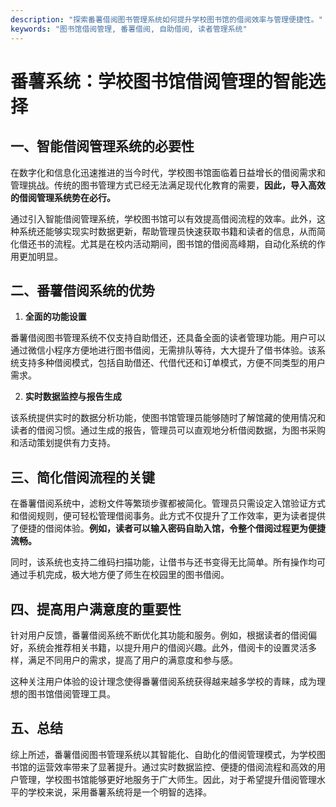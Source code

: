 ```yaml
---
description: "探索番薯借阅图书管理系统如何提升学校图书馆的借阅效率与管理便捷性。"
keywords: "图书馆借阅管理, 番薯借阅, 自助借阅, 读者管理系统"
---
```

# 番薯系统：学校图书馆借阅管理的智能选择

## 一、智能借阅管理系统的必要性

在数字化和信息化迅速推进的当今时代，学校图书馆面临着日益增长的借阅需求和管理挑战。传统的图书管理方式已经无法满足现代化教育的需要，**因此，导入高效的借阅管理系统势在必行。** 

通过引入智能借阅管理系统，学校图书馆可以有效提高借阅流程的效率。此外，这种系统还能够实现实时数据更新，帮助管理员快速获取书籍和读者的信息，从而简化借还书的流程。尤其是在校内活动期间，图书馆的借阅高峰期，自动化系统的作用更加明显。

## 二、番薯借阅系统的优势

1. **全面的功能设置**

番薯借阅图书管理系统不仅支持自助借还，还具备全面的读者管理功能。用户可以通过微信小程序方便地进行图书借阅，无需排队等待，大大提升了借书体验。该系统支持多种借阅模式，包括自助借还、代借代还和订单模式，方便不同类型的用户需求。

2. **实时数据监控与报告生成**

该系统提供实时的数据分析功能，使图书馆管理员能够随时了解馆藏的使用情况和读者的借阅习惯。通过生成的报告，管理员可以直观地分析借阅数据，为图书采购和活动策划提供有力支持。

## 三、简化借阅流程的关键

在番薯借阅系统中，滤粉文件等繁琐步骤都被简化。管理员只需设定入馆验证方式和借阅规则，便可轻松管理借阅事务。此方式不仅提升了工作效率，更为读者提供了便捷的借阅体验。**例如，读者可以输入密码自助入馆，令整个借阅过程更为便捷流畅。**

同时，该系统也支持二维码扫描功能，让借书与还书变得无比简单。所有操作均可通过手机完成，极大地方便了师生在校园里的图书借阅。

## 四、提高用户满意度的重要性

针对用户反馈，番薯借阅系统不断优化其功能和服务。例如，根据读者的借阅偏好，系统会推荐相关书籍，以提升用户的借阅兴趣。此外，借阅卡的设置灵活多样，满足不同用户的需求，提高了用户的满意度和参与感。

这种关注用户体验的设计理念使得番薯借阅系统获得越来越多学校的青睐，成为理想的图书馆借阅管理工具。

## 五、总结

综上所述，番薯借阅图书管理系统以其智能化、自助化的借阅管理模式，为学校图书馆的运营效率带来了显著提升。通过实时数据监控、便捷的借阅流程和高效的用户管理，学校图书馆能够更好地服务于广大师生。因此，对于希望提升借阅管理水平的学校来说，采用番薯系统将是一个明智的选择。
